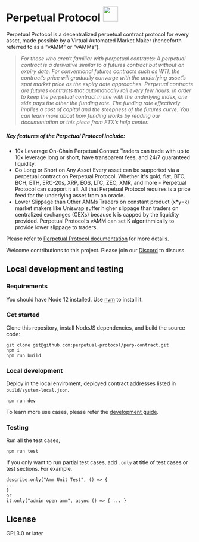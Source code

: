 #  Perpetual Protocol <img src="https://github.com/perpetual-protocol/perp-contract/blob/develop/docs/Perpetual.png" width="40"> 

Perpetual Protocol is a decentralized perpetual contract protocol for every asset, made possible by a Virtual Automated Market Maker (henceforth referred to as a “vAMM” or “vAMMs”).
>*For those who aren’t familiar with perpetual contracts: A perpetual contract is a derivative similar to a futures contract but without an expiry date. For conventional futures contracts such as WTI, the contract’s price will gradually converge with the underlying asset’s spot market price as the expiry date approaches. Perpetual contracts are futures contracts that automatically roll every few hours. In order to keep the perpetual contract in line with the underlying index, one side pays the other the funding rate. The funding rate effectively implies a cost of capital and the steepness of the futures curve. You can learn more about how funding works by reading our documentation or this piece from FTX’s help center.*

##### Key features of the Perpetual Protocol include:
  - 10x Leverage On-Chain Perpetual Contact
Traders can trade with up to 10x leverage long or short, have transparent fees, and 24/7 guaranteed liquidity.
  - Go Long or Short on Any Asset
Every asset can be supported via a perpetual contract on Perpetual Protocol. Whether it's gold, fiat, BTC, BCH, ETH, ERC-20s, XRP, EOS, LTC, ZEC, XMR, and more - Perpetual Protocol can support it all. All that Perpetual Protocol requires is a price feed for the underlying asset from an oracle.
  - Lower Slippage than Other AMMs
Traders on constant product (x*y=k) market makers like Uniswap suffer higher slippage than traders on centralized exchanges (CEXs) because k is capped by the liquidity provided. Perpetual Protocol’s vAMM can set K algorithmically to provide lower slippage to traders.

Please refer to [Perpetual Protocol documentation](https://docs.perp.fi/) for more details. 

Welcome contributions to this project.  Please join our [Discord](https://discord.com/channels/687397941383659579/707845517610319893) to discuss.

## Local development and testing
### Requirements
You should have Node 12 installed. Use [nvm](https://github.com/nvm-sh/nvm) to install it.

### Get started
Clone this repository, install NodeJS dependencies, and build the source code:
```
git clone git@github.com:perpetual-protocol/perp-contract.git
npm i
npm run build
```


### Local development
Deploy in the local enviroment, deployed contract addresses listed in `build/system-local.json`.
```
npm run dev
```

To learn more use cases, please refer the [development guide](https://docs.perp.fi/sdk-documentation/smart-contract-javascript-dev-guide).

### Testing
Run all the test cases,
```
npm run test
```

If you only want to run partial test cases, add `.only` at title of test cases or test sections. For example, 
```
describe.only("Amm Unit Test", () => {
...
}
or 
it.only("admin open amm", async () => { ... }
```


## License 
GPL3.0 or later
